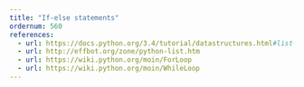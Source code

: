 ```yaml
---
title: "If-else statements"
ordernum: 560
references:
  - url: https://docs.python.org/3.4/tutorial/datastructures.html#list-comprehensions
  - url: http://effbot.org/zone/python-list.htm
  - url: https://wiki.python.org/moin/ForLoop
  - url: https://wiki.python.org/moin/WhileLoop
---
```



